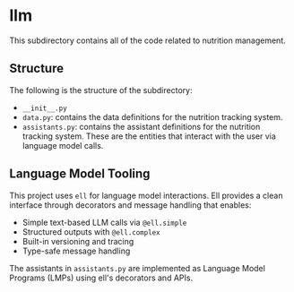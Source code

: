 # llm 

This subdirectory contains all of the code related to nutrition management.

## Structure

The following is the structure of the subdirectory:

- `__init__.py`
- `data.py`: contains the data definitions for the nutrition tracking system.
- `assistants.py`: contains the assistant definitions for the nutrition tracking system. These are the entities that interact with the user via language model calls. 

## Language Model Tooling

This project uses `ell` for language model interactions. Ell provides a clean interface through decorators and message handling that enables:

- Simple text-based LLM calls via `@ell.simple`
- Structured outputs with `@ell.complex` 
- Built-in versioning and tracing
- Type-safe message handling

The assistants in `assistants.py` are implemented as Language Model Programs (LMPs) using ell's decorators and APIs.


